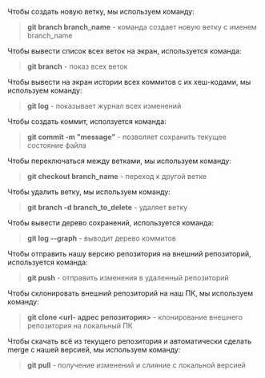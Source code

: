 Чтобы создать новую ветку, мы используем команду:  
> **git branch branch_name** - команда создает новую ветку с именем branch_name  

Чтобы вывести список всех веток на экран, используется команда:  
> **git branch** - показ всех веток
  
Чтобы вывести на экран истории всех коммитов с их хеш-кодами, мы используем команду:  
> **git log** - показывает журнал всех изменений 

Чтобы создать коммит, исползуется команда:
> **git commit -m "message"** - позволяет сохранить текущее состояние файла

Чтобы переключаться между ветками, мы используем команду:
> **git checkout branch_name** - переход к другой ветке

Чтобы удалить ветку, мы используем команду:
> **git branch -d branch_to_delete** - удаляет ветку

Чтобы вывести дерево сохранений, используется команда:
> **git log --graph** - выводит дерево коммитов  

Чтобы отправить нашу версию репозитория на внешний репозиторий, используется команда:  
> **git push** - отправить изменения в удаленный репозиторий

Чтобы склонировать внешний репозиторий на наш ПК, мы используем команду:  
> **git clone <url- адрес репозитория>** - клонирование внешнего репозитория на локальный ПК  

Чтобы скачать всё из текущего репозитория и автоматически сделать merge с нашей версией,  мы используем команду:
> **git pull** - получение изменений и слияние с локальной версией